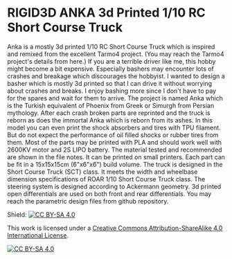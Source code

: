 # RIGID3D ANKA 3d Printed 1/10 RC Short Course Truck

Anka is a mostly 3d printed 1/10 RC Short Course Truck which is inspired and remixed from the excellent Tarmo4 project. (You may reach the Tarmo4 project's details from here.)
If you are a terrible driver like me, this hobby might become a bit expensive. Especially bashers may encounter lots of crashes and breakage which discourages the hobbyist. I wanted to design a basher which is mostly 3d printed so that I can drive it without worrying about crashes and breaks. I enjoy bashing more since I don't have to pay for the spares and wait for them to arrive.
The project is named Anka which is the Turkish equivalent of Phoenix from Greek or Simurgh from Persian mythology. After each crash broken parts are reprinted and the truck is reborn as does the immortal Anka which is reborn from its ashes.
In this model you can even print the shock absorbers and tires with TPU filament. But do not expect the performance of oil filled shocks or rubber tires from them.
Most of the parts may be printed with PLA and should work well with 2600KV motor and 2S LIPO battery. The material tested and recommended are shown in the file notes.
It can be printed on small printers. Each part can be fit in a 15x15x15cm (6"x6"x6") build volume.
The truck is designed in the Short Course Truck (SCT) class. It meets the width and wheelbase dimension specifications of ROAR 1/10 Short Course Truck class.
The steering system is designed according to Ackermann geometry.
3d printed open differentials are used on both front and rear differentials.
You may reach the parametric design files from github repository. 

Shield: [![CC BY-SA 4.0][cc-by-sa-shield]][cc-by-sa]

This work is licensed under a
[Creative Commons Attribution-ShareAlike 4.0 International License][cc-by-sa].

[![CC BY-SA 4.0][cc-by-sa-image]][cc-by-sa]

[cc-by-sa]: http://creativecommons.org/licenses/by-sa/4.0/
[cc-by-sa-image]: https://licensebuttons.net/l/by-sa/4.0/88x31.png
[cc-by-sa-shield]: https://img.shields.io/badge/License-CC%20BY--SA%204.0-lightgrey.svg

